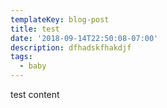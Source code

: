 ```yaml
---
templateKey: blog-post
title: test
date: '2018-09-14T22:50:08-07:00'
description: dfhadskfhakdjf
tags:
  - baby
---
```

test content
